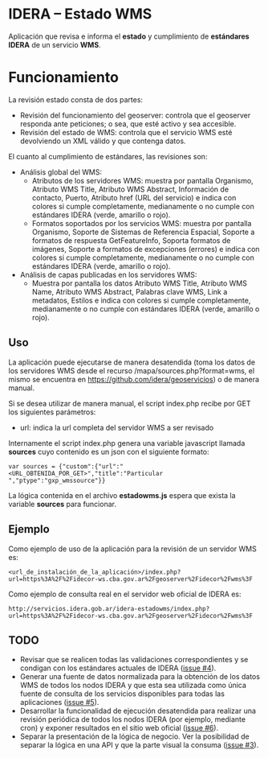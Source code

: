 # IDERA – Estado WMS

Aplicación que revisa e informa el **estado** y cumplimiento de **estándares** **IDERA** de un servicio **WMS**.

# Funcionamiento

La revisión estado consta de dos partes:

 - Revisión del funcionamiento del geoserver: controla que el geoserver responda ante peticiones; o sea, que esté activo y sea accesible.
 - Revisión del estado de WMS: controla que el servicio WMS esté devolviendo un XML válido y que contenga datos.

El cuanto al cumplimiento de estándares, las revisiones son:

 - Análisis global del WMS:
	 - Atributos de los servidores WMS: muestra por pantalla Organismo, Atributo WMS Title, Atributo WMS Abstract, Información de contacto, Puerto, Atributo href (URL del servicio) e indica con colores si cumple completamente, medianamente o no cumple con estándares IDERA (verde, amarillo o rojo).
	 - Formatos soportados por los servicios WMS: muestra por pantalla Organismo, Soporte de Sistemas de Referencia Espacial, Soporte a formatos de respuesta GetFeatureInfo, Soporta formatos de imágenes, Soporte a formatos de excepciones (errores) e indica con colores si cumple completamente, medianamente o no cumple con estándares IDERA (verde, amarillo o rojo).
 - Análisis de capas publicadas en los servidores WMS:
	 - Muestra por pantalla los datos Atributo WMS Title, Atributo WMS Name, Atributo WMS Abstract, Palabras clave WMS, Link a metadatos, Estilos e indica con colores si cumple completamente, medianamente o no cumple con estándares IDERA (verde, amarillo o rojo).

## Uso

La aplicación puede ejecutarse de manera desatendida (toma los datos de los servidores WMS desde el recurso /mapa/sources.php?format=wms, el mismo se encuentra en https://github.com/idera/geoservicios) o de manera manual.

Si se desea utilizar de manera manual, el script index.php recibe por GET los siguientes parámetros:

 - url: indica la url completa del servidor WMS a ser revisado

Internamente el script index.php genera una variable javascript llamada **sources** cuyo contenido es un json con el siguiente formato:

    var sources = {"custom":{"url":"<URL_OBTENIDA_POR_GET>","title":"Particular ","ptype":"gxp_wmssource"}}

La lógica contenida en el archivo **estadowms.js** espera que exista la variable **sources** para funcionar.

## Ejemplo

Como ejemplo de uso de la aplicación para la revisión de un servidor WMS es:

    <url_de_instalación_de_la_aplicación>/index.php?url=https%3A%2F%2Fidecor-ws.cba.gov.ar%2Fgeoserver%2Fidecor%2Fwms%3F

Como ejemplo de consulta real en el servidor web oficial de IDERA es:

    http://servicios.idera.gob.ar/idera-estadowms/index.php?url=https%3A%2F%2Fidecor-ws.cba.gov.ar%2Fgeoserver%2Fidecor%2Fwms%3F

## TODO

 - Revisar que se realicen todas las validaciones correspondientes y se condigan con los estándares actuales de IDERA ([issue #4](https://github.com/idera/idera-estadowms/issues/4)).
 - Generar una fuente de datos normalizada para la obtención de los datos WMS de todos los nodos IDERA y que esta sea utilizada como única fuente de consulta de los servicios disponibles para todas las aplicaciones ([issue #5](https://github.com/idera/idera-estadowms/issues/5)).
 - Desarrollar la funcionalidad de ejecución desatendida para realizar una revisión periódica de todos los nodos IDERA (por ejemplo, mediante cron) y exponer resultados en el sitio web oficial ([issue #6](https://github.com/idera/idera-estadowms/issues/6)).
 - Separar la presentación de la lógica de negocio. Ver la posibilidad de separar la lógica en una API y que la parte visual la consuma ([issue #3](https://github.com/idera/idera-estadowms/issues/3)).
